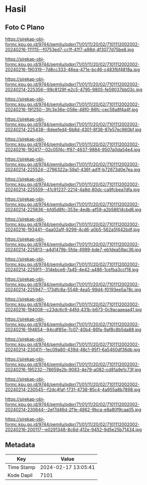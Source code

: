 # Hasil

## Foto C Plano

https://sirekap-obj-formc.kpu.go.id/9744/pemilu/pdpr/71/01/11/20/02/7101112002002-20240216-111115--f0753ed7-cc1f-41f7-a98d-4f3077d75be8.jpg

https://sirekap-obj-formc.kpu.go.id/9744/pemilu/pdpr/71/01/11/20/02/7101112002002-20240216-190319--7d8cc333-46ea-471e-bc46-c483fbf4818a.jpg

https://sirekap-obj-formc.kpu.go.id/9744/pemilu/pdpr/71/01/11/20/02/7101112002002-20240214-225356--99c8129f-e2c5-4795-9805-fe59037bb03c.jpg

https://sirekap-obj-formc.kpu.go.id/9744/pemilu/pdpr/71/01/11/20/02/7101112002002-20240216-191250--3fc3e36e-058e-48f0-86fc-cec58a8f4a4f.jpg

https://sirekap-obj-formc.kpu.go.id/9744/pemilu/pdpr/71/01/11/20/02/7101112002002-20240214-225438--8deefed4-6b8d-4301-8f38-87e57ec960bf.jpg

https://sirekap-obj-formc.kpu.go.id/9744/pemilu/pdpr/71/01/11/20/02/7101112002002-20240216-192417--02c05f4c-ff87-4637-9884-9507a0da54e4.jpg

https://sirekap-obj-formc.kpu.go.id/9744/pemilu/pdpr/71/01/11/20/02/7101112002002-20240214-225524--2796322a-59a1-436f-ad1f-b72673d0e7ea.jpg

https://sirekap-obj-formc.kpu.go.id/9744/pemilu/pdpr/71/01/11/20/02/7101112002002-20240214-225559--41c91237-2214-4a8d-80dc-ca9fcbea7dfa.jpg

https://sirekap-obj-formc.kpu.go.id/9744/pemilu/pdpr/71/01/11/20/02/7101112002002-20240214-225636--bfd5d8fc-353e-4edb-af59-a2b58614cbd6.jpg

https://sirekap-obj-formc.kpu.go.id/9744/pemilu/pdpr/71/01/11/20/02/7101112002002-20240216-193441--0aa02a1f-9299-4cd6-a0b5-562a5f442bdf.jpg

https://sirekap-obj-formc.kpu.go.id/9744/pemilu/pdpr/71/01/11/20/02/7101112002002-20240214-225813--a4d1479b-5fda-4989-bde7-eb1dea59ac36.jpg

https://sirekap-obj-formc.kpu.go.id/9744/pemilu/pdpr/71/01/11/20/02/7101112002002-20240214-225911--314ebce6-7a45-4e42-a486-1cefba3ccf18.jpg

https://sirekap-obj-formc.kpu.go.id/9744/pemilu/pdpr/71/01/11/20/02/7101112002002-20240214-225947--173dfc8a-5548-4ea5-99d4-f0193ee5a78c.jpg

https://sirekap-obj-formc.kpu.go.id/9744/pemilu/pdpr/71/01/11/20/02/7101112002002-20240216-194008--c23dc6c9-44fd-431b-b673-0c9acaaeaa41.jpg

https://sirekap-obj-formc.kpu.go.id/9744/pemilu/pdpr/71/01/11/20/02/7101112002002-20240216-194654--94cdf85e-7c07-40b4-86fa-9af8c8b5da88.jpg

https://sirekap-obj-formc.kpu.go.id/9744/pemilu/pdpr/71/01/11/20/02/7101112002002-20240214-230411--1ec09a80-439d-48c1-95f1-6a5460df36db.jpg

https://sirekap-obj-formc.kpu.go.id/9744/pemilu/pdpr/71/01/11/20/02/7101112002002-20240216-195232--78659e2b-9083-4e79-a082-cd81a9e1c73f.jpg

https://sirekap-obj-formc.kpu.go.id/9744/pemilu/pdpr/71/01/11/20/02/7101112002002-20240214-230545--f2dc4faf-1731-4738-85c4-4a955a8b7898.jpg

https://sirekap-obj-formc.kpu.go.id/9744/pemilu/pdpr/71/01/11/20/02/7101112002002-20240214-230644--2ef7d46d-2f1e-4862-9bca-e8a80f9caa05.jpg

https://sirekap-obj-formc.kpu.go.id/9744/pemilu/pdpr/71/01/11/20/02/7101112002002-20240216-200117--e0291348-8c6d-412e-9452-9d5e25b71434.jpg


## Metadata

| Key        | Value               |
| ---------- | ------------------- |
| Time Stamp | 2024-02-17 13:05:41 |
| Kode Dapil | 7101                |



